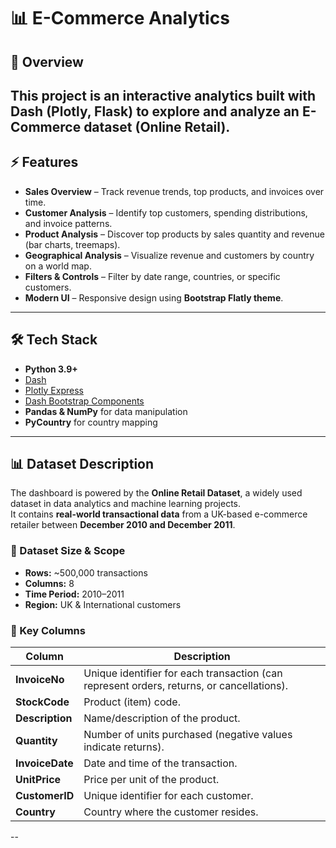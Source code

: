 # 📊 E-Commerce Analytics

## 🚀 Overview

## This project is an interactive analytics built with **Dash (Plotly, Flask)** to explore and analyze an **E-Commerce dataset (Online Retail)**.

## ⚡ Features

- **Sales Overview** – Track revenue trends, top products, and invoices over time.
- **Customer Analysis** – Identify top customers, spending distributions, and invoice patterns.
- **Product Analysis** – Discover top products by sales quantity and revenue (bar charts, treemaps).
- **Geographical Analysis** – Visualize revenue and customers by country on a world map.
- **Filters & Controls** – Filter by date range, countries, or specific customers.
- **Modern UI** – Responsive design using **Bootstrap Flatly theme**.

---

## 🛠️ Tech Stack

- **Python 3.9+**
- [Dash](https://dash.plotly.com/)
- [Plotly Express](https://plotly.com/python/plotly-express/)
- [Dash Bootstrap Components](https://dash-bootstrap-components.opensource.faculty.ai/)
- **Pandas & NumPy** for data manipulation
- **PyCountry** for country mapping

---

## 📊 Dataset Description

The dashboard is powered by the **Online Retail Dataset**, a widely used dataset in data analytics and machine learning projects.  
It contains **real-world transactional data** from a UK-based e-commerce retailer between **December 2010 and December 2011**.

### 🔹 Dataset Size & Scope

- **Rows:** ~500,000 transactions
- **Columns:** 8
- **Time Period:** 2010–2011
- **Region:** UK & International customers

### 🔹 Key Columns

| Column          | Description                                                                               |
| --------------- | ----------------------------------------------------------------------------------------- |
| **InvoiceNo**   | Unique identifier for each transaction (can represent orders, returns, or cancellations). |
| **StockCode**   | Product (item) code.                                                                      |
| **Description** | Name/description of the product.                                                          |
| **Quantity**    | Number of units purchased (negative values indicate returns).                             |
| **InvoiceDate** | Date and time of the transaction.                                                         |
| **UnitPrice**   | Price per unit of the product.                                                            |
| **CustomerID**  | Unique identifier for each customer.                                                      |
| **Country**     | Country where the customer resides.                                                       |

--


